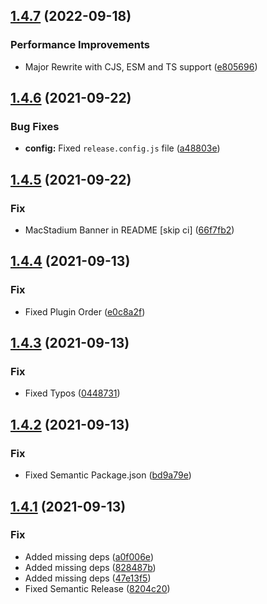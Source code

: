 ## [1.4.7](https://github.com/Zype-Z/ShareImage.js/compare/v1.4.6...v1.4.7) (2022-09-18)


### Performance Improvements

* Major Rewrite with CJS, ESM and TS support ([e805696](https://github.com/Zype-Z/ShareImage.js/commit/e805696b70820041e2c8d59b1ee9233f40f2a635))

## [1.4.6](https://github.com/Zype-Z/ShareImage.js/compare/v1.4.5...v1.4.6) (2021-09-22)


### Bug Fixes

* **config:** Fixed `release.config.js` file ([a48803e](https://github.com/Zype-Z/ShareImage.js/commit/a48803e0c3e1dd97c015ceee979266165c9170ea))

## [1.4.5](https://github.com/Zype-Z/ShareImage.js/compare/v1.4.4...v1.4.5) (2021-09-22)


### Fix

* MacStadium Banner in README [skip ci] ([66f7fb2](https://github.com/Zype-Z/ShareImage.js/commit/66f7fb22209f6a73b8020b9d8ab61d4408a80984))

## [1.4.4](https://github.com/Zype-Z/ShareImage.js/compare/v1.4.3...v1.4.4) (2021-09-13)


### Fix

* Fixed Plugin Order ([e0c8a2f](https://github.com/Zype-Z/ShareImage.js/commit/e0c8a2f4bc15fa2c555f8b3c3e5e9f97cc04e33b))

## [1.4.3](https://github.com/Zype-Z/ShareImage.js/compare/v1.4.2...v1.4.3) (2021-09-13)


### Fix

* Fixed Typos ([0448731](https://github.com/Zype-Z/ShareImage.js/commit/0448731c795dfe42497f2369b433f56d165c955a))

## [1.4.2](https://github.com/Zype-Z/ShareImage.js/compare/v1.4.1...v1.4.2) (2021-09-13)


### Fix

* Fixed Semantic Package.json ([bd9a79e](https://github.com/Zype-Z/ShareImage.js/commit/bd9a79e81d26728d9d805db48a7fdb120f5972e0))

## [1.4.1](https://github.com/Zype-Z/ShareImage.js/compare/v1.4.0...v1.4.1) (2021-09-13)


### Fix

* Added missing deps ([a0f006e](https://github.com/Zype-Z/ShareImage.js/commit/a0f006e5c0cf53613caffee3971ee1b7f31cc4c4))
* Added missing deps ([828487b](https://github.com/Zype-Z/ShareImage.js/commit/828487b1e0ad59e75e9dda650598dfcf5664bb62))
* Added missing deps ([47e13f5](https://github.com/Zype-Z/ShareImage.js/commit/47e13f5a83e6acc1f388de3acd5dcb077be5da3c))
* Fixed Semantic Release ([8204c20](https://github.com/Zype-Z/ShareImage.js/commit/8204c20becda3011e5317adddb36edd98c239316))

